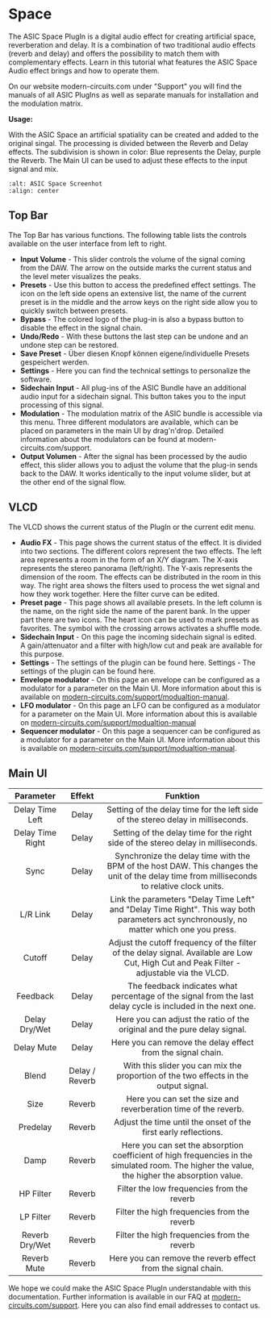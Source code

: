 # Space

The ASIC Space PlugIn is a digital audio effect for creating artificial space, reverberation and delay. It is a combination of two traditional audio effects (reverb and delay) and offers the possibility to match them with complementary effects. Learn in this tutorial what features the ASIC Space Audio effect brings and how to operate them.

On our website modern-circuits.com under "Support" you will find the manuals of all ASIC PlugIns as well as separate manuals for installation and the modulation matrix.

**Usage:**

With the ASIC Space an artificial spatiality can be created and added to the original singal. The processing is divided between the Reverb and Delay effects. The subdivision is shown in color: Blue represents the Delay, purple the Reverb. The Main UI can be used to adjust these effects to the input signal and mix.

```{image} https://modern-circuits.com/static/media/asic_space_screenshot_small.5fe1d80d17742b965fd5.png
:alt: ASIC Space Screenhot
:align: center
```

## Top Bar

The Top Bar has various functions. The following table lists the controls available on the user interface from left to right.

- **Input Volume** - This slider controls the volume of the signal coming from the DAW. The arrow on the outside marks the current status and the level meter visualizes the peaks.
- **Presets** - Use this button to access the predefined effect settings. The icon on the left side opens an extensive list, the name of the current preset is in the middle and the arrow keys on the right side allow you to quickly switch between presets.
- **Bypass** - The colored logo of the plug-in is also a bypass button to disable the effect in the signal chain.
- **Undo/Redo** - With these buttons the last step can be undone and an undone step can be restored.
- **Save Preset** - Über diesen Knopf können eigene/individuelle Presets gespeichert werden.
- **Settings** - Here you can find the technical settings to personalize the software.
- **Sidechain Input** - All plug-ins of the ASIC Bundle have an additional audio input for a sidechain signal. This button takes you to the input processing of this signal.
- **Modulation** - The modulation matrix of the ASIC bundle is accessible via this menu. Three different modulators are available, which can be placed on parameters in the main UI by drag'n'drop. Detailed information about the modulators can be found at modern-circuits.com/support.
- **Output Volumen** - After the signal has been processed by the audio effect, this slider allows you to adjust the volume that the plug-in sends back to the DAW. It works identically to the input volume slider, but at the other end of the signal flow.

## VLCD

The VLCD shows the current status of the PlugIn or the current edit menu.

- **Audio FX** - This page shows the current status of the effect. It is divided into two sections. The different colors represent the two effects. The left area represents a room in the form of an X/Y diagram. The X-axis represents the stereo panorama (left/right). The Y-axis represents the dimension of the room. The effects can be distributed in the room in this way. The right area shows the filters used to process the wet signal and how they work together. Here the filter curve can be edited.
- **Preset page** - This page shows all available presets. In the left column is the name, on the right side the name of the parent bank. In the upper part there are two icons. The heart icon can be used to mark presets as favorites. The symbol with the crossing arrows activates a shuffle mode.
- **Sidechain Input** - On this page the incoming sidechain signal is edited. A gain/attenuator and a filter with high/low cut and peak are available for this purpose.
- **Settings** - The settings of the plugin can be found here. Settings - The settings of the plugin can be found here.
- **Envelope modulator** - On this page an envelope can be configured as a modulator for a parameter on the Main UI. More information about this is available on [modern-circuits.com/support/modualtion-manual](https://modern-circuits.com/support/modualtion-manual).
- **LFO modulator** - On this page an LFO can be configured as a modulator for a parameter on the Main UI. More information about this is available on [modern-circuits.com/support/modualtion-manual](https://modern-circuits.com/support/modualtion-manual)
- **Sequencer modulator** - On this page a sequencer can be configured as a modulator for a parameter on the Main UI. More information about this is available on [modern-circuits.com/support/modualtion-manual](https://modern-circuits.com/support/modualtion-manual).

## Main UI

|    Parameter     |     Effekt     |                                                                   Funktion                                                                    |
| :--------------: | :------------: | :-------------------------------------------------------------------------------------------------------------------------------------------: |
| Delay Time Left  |     Delay      |                               Setting of the delay time for the left side of the stereo delay in milliseconds.                                |
| Delay Time Right |     Delay      |                               Setting of the delay time for the right side of the stereo delay in milliseconds.                               |
|       Sync       |     Delay      |  Synchronize the delay time with the BPM of the host DAW. This changes the unit of the delay time from milliseconds to relative clock units.  |
|     L/R Link     |     Delay      |   Link the parameters "Delay Time Left" and "Delay Time Right". This way both parameters act synchronously, no matter which one you press.    |
|      Cutoff      |     Delay      |   Adjust the cutoff frequency of the filter of the delay signal. Available are Low Cut, High Cut and Peak Filter - adjustable via the VLCD.   |
|     Feedback     |     Delay      |                  The feedback indicates what percentage of the signal from the last delay cycle is included in the next one.                  |
|  Delay Dry/Wet   |     Delay      |                                   Here you can adjust the ratio of the original and the pure delay signal.                                    |
|    Delay Mute    |     Delay      |                                          Here you can remove the delay effect from the signal chain.                                          |
|      Blend       | Delay / Reverb |                             With this slider you can mix the proportion of the two effects in the output signal.                              |
|       Size       |     Reverb     |                                        Here you can set the size and reverberation time of the reverb.                                        |
|     Predelay     |     Reverb     |                                        Adjust the time until the onset of the first early reflections.                                        |
|       Damp       |     Reverb     | Here you can set the absorption coefficient of high frequencies in the simulated room. The higher the value, the higher the absorption value. |
|    HP Filter     |     Reverb     |                                                  Filter the low frequencies from the reverb                                                   |
|    LP Filter     |     Reverb     |                                                  Filter the high frequencies from the reverb                                                  |
|  Reverb Dry/Wet  |     Reverb     |                                                  Filter the high frequencies from the reverb                                                  |
|   Reverb Mute    |     Reverb     |                                         Here you can remove the reverb effect from the signal chain.                                          |

We hope we could make the ASIC Space PlugIn understandable with this documentation. Further information is available in our FAQ at [modern-circuits.com/support](https://modern-circuits.com/support). Here you can also find email addresses to contact us.
